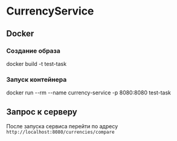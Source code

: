 # CurrencyService

## Docker

### Создание образа
docker build -t test-task
### Запуск контейнера
docker run --rm --name currency-service -p 8080:8080 test-task

## Запрос к серверу
После запуска сервиса перейти по адресу
`http://localhost:8080/currencies/compare`
